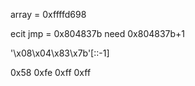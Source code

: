 array = 0xffffd698

ecit jmp = 0x804837b 
need 0x804837b+1

'\x08\x04\x83\x7b'[::-1]

0x58    0xfe    0xff    0xff